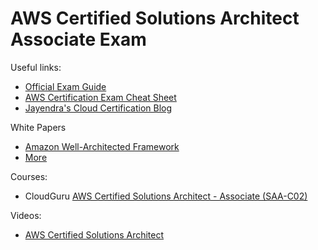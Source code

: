 # AWS Certified Solutions Architect Associate Exam

Useful links:

* [Official Exam
Guide](https://d1.awsstatic.com/training-and-certification/docs-sa-assoc/AWS-Certified-Solutions-Architect-Associate_Exam-Guide.pdf)
* [AWS Certification Exam Cheat
Sheet](https://jayendrapatil.com/aws-certification-exam-cheat-sheet/)
* [Jayendra's Cloud Certification Blog](https://jayendrapatil.com/)

White Papers

* [Amazon Well-Architected
Framework](https://docs.aws.amazon.com/wellarchitected/latest/framework/wellarchitected-framework.pdf)
* [More](https://aws.amazon.com/whitepapers/)


Courses:
* CloudGuru [AWS Certified Solutions Architect - Associate
(SAA-C02)](https://learn.acloud.guru/course/certified-solutions-architect-associate/overview)

Videos:

* [AWS Certified Solutions
Architect](https://www.youtube.com/watch?v=Ia-UEYYR44s)
